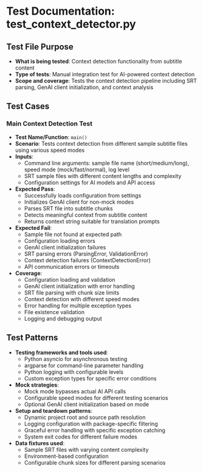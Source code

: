 # Test Documentation: test_context_detector.py

## Test File Purpose
- **What is being tested**: Context detection functionality from subtitle content
- **Type of tests**: Manual integration test for AI-powered context detection
- **Scope and coverage**: Tests the context detection pipeline including SRT parsing, GenAI client initialization, and context analysis

## Test Cases

### Main Context Detection Test
- **Test Name/Function**: `main()`
- **Scenario**: Tests context detection from different sample subtitle files using various speed modes
- **Inputs**: 
  - Command line arguments: sample file name (short/medium/long), speed mode (mock/fast/normal), log level
  - SRT sample files with different content lengths and complexity
  - Configuration settings for AI models and API access
- **Expected Pass**: 
  - Successfully loads configuration from settings
  - Initializes GenAI client for non-mock modes
  - Parses SRT file into subtitle chunks
  - Detects meaningful context from subtitle content
  - Returns context string suitable for translation prompts
- **Expected Fail**: 
  - Sample file not found at expected path
  - Configuration loading errors
  - GenAI client initialization failures
  - SRT parsing errors (ParsingError, ValidationError)
  - Context detection failures (ContextDetectionError)
  - API communication errors or timeouts
- **Coverage**: 
  - Configuration loading and validation
  - GenAI client initialization with error handling
  - SRT file parsing with chunk size limits
  - Context detection with different speed modes
  - Error handling for multiple exception types
  - File existence validation
  - Logging and debugging output

## Test Patterns
- **Testing frameworks and tools used**: 
  - Python asyncio for asynchronous testing
  - argparse for command-line parameter handling
  - Python logging with configurable levels
  - Custom exception types for specific error conditions
- **Mock strategies**: 
  - Mock mode bypasses actual AI API calls
  - Configurable speed modes for different testing scenarios
  - Optional GenAI client initialization based on mode
- **Setup and teardown patterns**: 
  - Dynamic project root and source path resolution
  - Logging configuration with package-specific filtering
  - Graceful error handling with specific exception catching
  - System exit codes for different failure modes
- **Data fixtures used**: 
  - Sample SRT files with varying content complexity
  - Environment-based configuration
  - Configurable chunk sizes for different parsing scenarios
